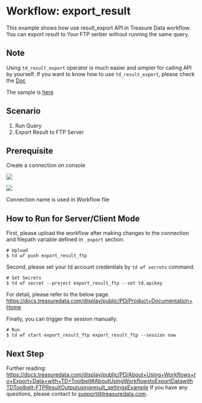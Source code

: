 # Workflow: export_result
This example shows how use result_export API in Treasure Data workflow.
You can export result to Your FTP serber without running the same query.

## Note

Using `td_result_export` operator is much easier and simpler for calling API by yourself.
If you want to know how to use `td_result_export`, please check the [Doc](https://docs.treasuredata.com/display/public/PD/Reference+for+Treasure+Data+Operators#ReferenceforTreasureDataOperators-td_result_export%3E:)

The sample is [here](https://github.com/treasure-data/treasure-boxes/blob/master/scenarios/result_export/export_result_prallel.dig)


## Scenario

1. Run Query
2. Export Result to FTP Server

## Prerequisite

Create a connection on console

![](https://t.gyazo.com/teams/treasure-data/ce6d63afb6917ee99d7a5fdace2b7ccd.png)

![](https://t.gyazo.com/teams/treasure-data/55071234c2d489b7bb1bdbb342a067e0.png)

Connection name is used in Workflow file

## How to Run for Server/Client Mode
First, please upload the workflow after making changes to the connection and filepath variable defined in `_export` section.

```
# Upload
$ td wf push export_result_ftp
```

Second, please set your td account credentials by ```td wf secrets``` command.
```
# Set Secrets
$ td wf secret --project export_result_ftp --set td.apikey
```

For detail, please refer to the below page.
https://docs.treasuredata.com/display/public/PD/Product+Documentation+Home


Finally, you can trigger the session manually.

```
# Run
$ td wf start export_result_ftp export_result_ftp --session now
```

## Next Step
Further reading: https://docs.treasuredata.com/display/public/PD/About+Using+Workflows+to+Export+Data+with+TD+Toolbelt#AboutUsingWorkflowstoExportDatawithTDToolbelt-FTPResultOutputusingresult_settingsExample
If you have any questions, please contact to support@treasuredata.com.
